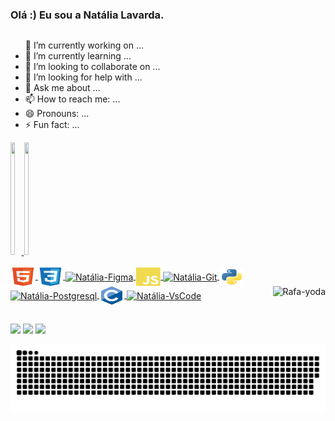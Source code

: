 ### Olá :) Eu sou a Natália Lavarda.
<div style="display: flex; flex-direction:column;">
 <ul>
  <li style="list-style-type: none;">🔭 I’m currently working on ...</li>
  <li>🌱 I’m currently learning ...</li>
  <li> 👯 I’m looking to collaborate on ...</li>
  <li> 🤔 I’m looking for help with ...</li>
  <li> 💬 Ask me about ...</li>
  <li> 📫 How to reach me: ...</li>
  <li> 😄 Pronouns: ...</li>
  <li> ⚡ Fun fact: ...</li>
 </ul>
</div>

 <div style="display: flex; flex-direction:row;">
  <a href="https://github.com/natalia-lavarda">
  <img height="180em" width="40%" src="https://github-readme-stats.vercel.app/api?username=natalia-lavarda&show_icons=true&theme=dracula&include_all_commits=true&count_private=true"/>
  <img height="180em" width="40%" src="https://github-readme-stats.vercel.app/api/top-langs/?username=natalia-lavarda&layout=compact&langs_count=7&theme=dracula"/>
</div>
<div style="display: inline_block"><br>
  <img align="center" alt="Natália-HTML" height="30" width="40" src="https://raw.githubusercontent.com/devicons/devicon/master/icons/html5/html5-original.svg">
  <img align="center" alt="Natália-CSS" height="30" width="40" src="https://raw.githubusercontent.com/devicons/devicon/master/icons/css3/css3-original.svg">
  <img align="center" alt="Natália-Figma" height="30" width="40" src="https://cdn.jsdelivr.net/gh/devicons/devicon/icons/figma/figma-original.svg">
  <img align="center" alt="Natália-Js" height="30" width="40" src="https://raw.githubusercontent.com/devicons/devicon/master/icons/javascript/javascript-plain.svg">
  <img align="center" alt="Natália-Git" height="30" width="40" src="https://cdn.jsdelivr.net/gh/devicons/devicon/icons/git/git-original.svg">
  <img align="center" alt="Natália-Python" height="30" width="40" src="https://raw.githubusercontent.com/devicons/devicon/master/icons/python/python-original.svg">
  <img align="center" alt="Natália-Postgresql" height="30" width="40" src="https://cdn.jsdelivr.net/gh/devicons/devicon/icons/postgresql/postgresql-original.svg">
  <img align="center" alt="Natália-Python" height="30" width="40" src="https://raw.githubusercontent.com/devicons/devicon/master/icons/c/c-original.svg">
  <img align="center" alt="Natália-VsCode" height="30" width="40" src="https://cdn.jsdelivr.net/gh/devicons/devicon/icons/vscode/vscode-original.svg">
  <img align="right" alt="Rafa-yoda" src="https://cdn.discordapp.com/attachments/795358919417397249/825430589581688872/hi.gif">
</div>
  
    
  ##
 
<div>
  <a href="https://www.linkedin.com/in/natalia-lavarda" target="_blank"><img src="https://img.shields.io/badge/-LinkedIn-%230077B5?style=for-the-badge&logo=linkedin&logoColor=white" target="_blank"></a> 
  <a href="https://instagram.com/natalialavarda" target="_blank"><img src="https://img.shields.io/badge/-Instagram-%23E4405F?style=for-the-badge&logo=instagram&logoColor=white" target="_blank"></a>
  <a href = "mailto:natalia.lavarda@gmail.com"><img src="https://img.shields.io/badge/Gmail-D14836?style=for-the-badge&logo=gmail&logoColor=white" target="_blank"></a>
  
   ![Snake animation](https://github.com/natalia-lavarda/natalia-lavarda/blob/output/github-contribution-grid-snake.svg)
 
</div>
